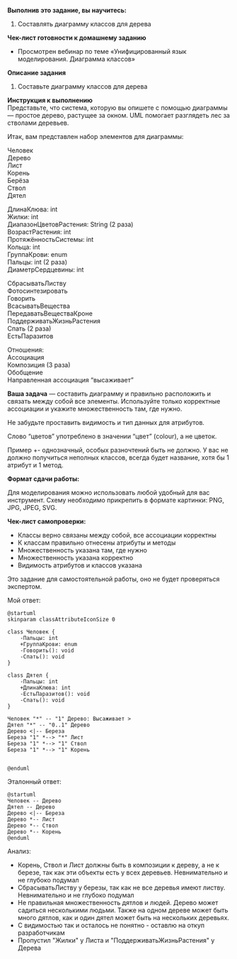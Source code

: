**Выполнив это задание, вы научитесь:**

1. Составлять диаграмму классов для дерева

**Чек-лист готовности к домашнему заданию**

- Просмотрен вебинар по теме «Унифицированный язык моделирования. Диаграмма классов»

**Описание задания**

1. Составьте диаграмму классов для дерева

**Инструкция к выполнению**  
Представьте, что система, которую вы опишете с помощью диаграммы — простое дерево, растущее за окном. UML помогает разглядеть лес за стволами деревьев.

Итак, вам представлен набор элементов для диаграммы:

Человек  
Дерево  
Лист  
Корень  
Берёза  
Ствол  
Дятел

ДлинаКлюва: int  
Жилки: int  
ДиапазонЦветовРастения: String (2 раза)  
ВозрастРастения: int  
ПротяжённостьСистемы: int  
Кольца: int  
ГруппаКрови: enum  
Пальцы: int (2 раза)  
ДиаметрСердцевины: int

СбрасыватьЛиству  
Фотосинтезировать  
Говорить  
ВсасыватьВещества  
ПередаватьВеществаКроне  
ПоддерживатьЖизньРастения  
Спать (2 раза)  
ЕстьПаразитов

Отношения:  
Ассоциация  
Композиция (3 раза)  
Обобщение  
Направленная ассоциация “высаживает”

**Ваша задача** — составить диаграмму и правильно расположить и связать между собой все элементы. Используйте только корректные ассоциации и укажите множественность там, где нужно.

Не забудьте проставить видимость и тип данных для атрибутов.

Слово “цветов” употреблено в значении “цвет” (colour), а не цветок.

Пример +- однозначный, особых разночтений быть не должно. У вас не должно получиться неполных классов, всегда будет название, хотя бы 1 атрибут и 1 метод.

**Формат сдачи работы:**

Для моделирования можно использовать любой удобный для вас инструмент. Схему необходимо прикрепить в формате картинки: PNG, JPG, JPEG, SVG.

**Чек-лист самопроверки:**

- Классы верно связаны между собой, все ассоциации корректны
- К классам правильно отнесены атрибуты и методы
- Множественность указана там, где нужно
- Множественность указана корректно
- Видимость атрибутов и классов указана

Это задание для самостоятельной работы, оно не будет проверяться экспертом.

Мой ответ:
```plantuml
@startuml
skinparam classAttributeIconSize 0

class Человек {
	-Пальцы: int
	+ГруппаКрови: enum
	-Говорить(): void
	-Спать(): void
}

class Дятел {
	-Пальцы: int
	+ДлинаКлюва: int
	-ЕстьПаразитов(): void
	-Спать(): void
}

Человек "*" -- "1" Дерево: Высаживает >
Дятел "*" -- "0..1" Дерево
Дерево <|-- Береза
Береза "1" *--> "*" Лист
Береза "1" *--> "1" Ствол
Береза "1" *--> "1" Корень


@enduml
```

Эталонный ответ:

```plantuml
@startuml
Человек -- Дерево
Дятел -- Дерево
Дерево <|-- Береза
Дерево *-- Лист
Дерево *-- Ствол
Дерево *-- Корень
@enduml
```


Анализ:
- Корень, Ствол и Лист должны быть в композиции к дереву, а не к березе, так как эти объекты есть у всех деревьев. Невнимательно и не глубоко подумал
- СбрасыватьЛиству у березы, так как не все деревья имеют листву. Невнимательно и не глубоко подумал
- Не правильная множественность дятлов и людей. Дерево может садиться несколькими людьми. Также на одном дереве может быть много дятлов, как и один дятел может быть на нескольких деревьях. 
- С видимостью так и осталось не понятно - оставлю на откуп разработчикам
- Пропустил "Жилки" у Листа и "ПоддерживатьЖизньРастения" у Дерева